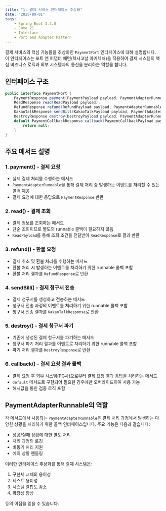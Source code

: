 ```yaml
---
title: "1. 결제 서비스 인터페이스 추상화"
date: "2025-09-01"
tags:
    - Spring Boot 3.4.0
    - Java 21
    - Interface
    - Port and Adapter Pattern
---
```


결제 서비스의 핵심 기능들을 추상화한 `PaymentPort` 인터페이스에 대해 설명합니다.
이 인터페이스는 포트 앤 어댑터 패턴(헥사고날 아키텍처)을 적용하여 결제 시스템의 핵심 비즈니스 로직과 외부 시스템과의 통신을 분리하는 역할을 합니다.

## 인터페이스 구조

```java
public interface PaymentPort {
    PaymentResponse payment(PaymentPayload payload, PaymentAdapterRunnable<BaseResponse> runnable);
    ReadResponse read(ReadPayload payload);
    RefundResponse refund(RefundPayload payload, PaymentAdapterRunnable<RefundResponse> runnable);
    KakaoTalkResponse sendBill(KakaoTalkPayload payload, PaymentAdapterRunnable<KakaoTalkResponse> runnable);
    DestroyResponse destroy(DestroyPayload payload, PaymentAdapterRunnable<DestroyResponse> successRunnable);
    default PaymentCallbackResponse callback(PaymentCallbackPayload payload, String hash) {
        return null;
    }
}
```

## 주요 메서드 설명

### 1. payment() - 결제 요청

- 실제 결제 처리를 수행하는 메서드
- `PaymentAdapterRunnable`을 통해 결제 처리 중 발생하는 이벤트를 처리할 수 있는 콜백 제공
- 결제 요청에 대한 응답으로 `PaymentResponse` 반환

### 2. read() - 결제 조회

- 결제 정보를 조회하는 메서드
- 단순 조회이므로 별도의 runnable 콜백이 필요하지 않음
- `ReadPayload`를 통해 조회 조건을 전달받아 `ReadResponse`로 결과 반환

### 3. refund() - 환불 요청

- 결제 취소 및 환불 처리를 수행하는 메서드
- 환불 처리 시 발생하는 이벤트를 처리하기 위한 runnable 콜백 포함
- 환불 처리 결과를 `RefundResponse`로 반환

### 4. sendBill() - 결제 청구서 전송

- 결제 청구서를 생성하고 전송하는 메서드
- 청구서 전송 과정의 이벤트를 처리하기 위한 runnable 콜백 포함
- 청구서 전송 결과를 `KakaoTalkResponse`로 반환

### 5. destroy() - 결제 청구서 파기

- 기존에 생성된 결제 청구서를 파기하는 메서드
- 청구서 파기 처리 결과를 이벤트로 처리하기 위한 runnable 콜백 포함
- 파기 처리 결과를 `DestroyResponse`로 반환

### 6. callback() - 결제 요청 결과 콜백

- 결제 요청 후 외부 시스템(PG사)으로부터 결제 요청 결과 응답을 처리하는 메서드
- `default` 메서드로 구현되어 필요한 경우에만 오버라이드하여 사용 가능
- 해시값을 통한 검증 로직 포함

## PaymentAdapterRunnable의 역할

각 메서드에서 사용되는 `PaymentAdapterRunnable`은 결제 처리 과정에서 발생하는 다양한 상황을 처리하기 위한 콜백 인터페이스입니다. 주요 기능은 다음과 같습니다:

- 성공/실패 상황에 대한 별도 처리
- 처리 과정의 로깅
- 비동기 처리 지원
- 예외 상황 핸들링

이러한 인터페이스 추상화를 통해 결제 시스템은:

1. 구현체 교체의 용이성
2. 테스트 용이성
3. 시스템 결합도 감소
4. 확장성 향상

등의 이점을 얻을 수 있습니다.
